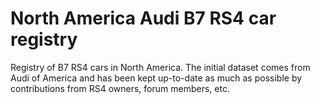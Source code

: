 # North America Audi B7 RS4 car registry

Registry of B7 RS4 cars in North America. The initial dataset comes from
Audi of America and has been kept up-to-date as much as possible by
contributions from RS4 owners, forum members, etc.
